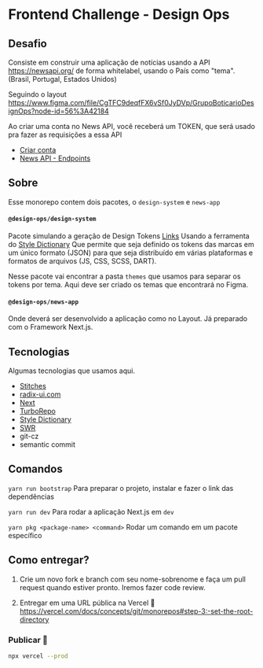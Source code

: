 # Frontend Challenge - Design Ops

## Desafio

Consiste em construir uma aplicação de notícias usando a API https://newsapi.org/ de forma whitelabel, usando o País como "tema". (Brasil, Portugal, Estados Unidos)

Seguindo o layout https://www.figma.com/file/CgTFC9deqfFX6vSf0JyDVp/GrupoBoticarioDesignOps?node-id=56%3A42184

Ao criar uma conta no News API, você receberá um TOKEN, que será usado pra fazer as requisições a essa API

- [Criar conta](https://newsapi.org/register)
- [News API - Endpoints](https://newsapi.org/docs/endpoints)

## Sobre

Esse monorepo contem dois pacotes, o `design-system` e `news-app`

#### `@design-ops/design-system`

Pacote simulando a geração de Design Tokens [Links](https://brasil.uxdesign.cc/o-que-s%C3%A3o-design-tokens-cd408431727d) Usando a ferramenta do [Style Dictionary](https://amzn.github.io/style-dictionary/#/) Que permite que seja definido os tokens das marcas em um único formato (JSON) para que seja distribuído em várias plataformas e formatos de arquivos (JS, CSS, SCSS, DART).

Nesse pacote vai encontrar a pasta `themes` que usamos para separar os tokens por tema. Aqui deve ser criado os temas que encontrará no Figma.

#### `@design-ops/news-app`

Onde deverá ser desenvolvido a aplicação como no Layout. Já preparado com o Framework Next.js.

## Tecnologias

Algumas tecnologias que usamos aqui.

- [Stitches](https://stitches.dev)
- [radix-ui.com](https://radix-ui.com)
- [Next](https://nextjs.org)
- [TurboRepo](https://turborepo.org/)
- [Style Dictionary](https://amzn.github.io/style-dictionary/#/)
- [SWR](https://swr.vercel.app/)
- git-cz
- semantic commit

## Comandos

`yarn run bootstrap` Para preparar o projeto, instalar e fazer o link das dependências

`yarn run dev` Para rodar a aplicação Next.js em `dev`

`yarn pkg <package-name> <command>` Rodar um comando em um pacote específico

## Como entregar?

1. Crie um novo fork e branch com seu nome-sobrenome e faça um pull request quando estiver pronto. Iremos fazer code review.

2. Entregar em uma URL pública na Vercel 🚀
   https://vercel.com/docs/concepts/git/monorepos#step-3:-set-the-root-directory

### Publicar 🚀

```bash
npx vercel --prod
```
